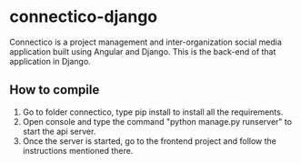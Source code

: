 # connectico-django

Connectico is a project management and inter-organization social media application built using Angular and Django. This is the back-end of that application in Django.

## How to compile

1. Go to folder connectico, type pip install to install all the requirements.
2. Open console and type the command "python manage.py runserver" to start the api server.
3. Once the server is started, go to the frontend project and follow the instructions mentioned there.
